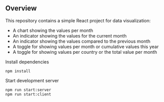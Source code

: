 ## Overview
This repository contains a simple React project for data visualization:
* A chart showing the values per month
* An indicator showing the values for the current month
* An indicator showing the values compared to the previous month
* A toggle for showing values per month or cumulative values this year
* A toggle for showing values per country or the total value per month

Install dependencies
```
npm install
```
Start development server

```
npm run start:server
npm run start:client
```
